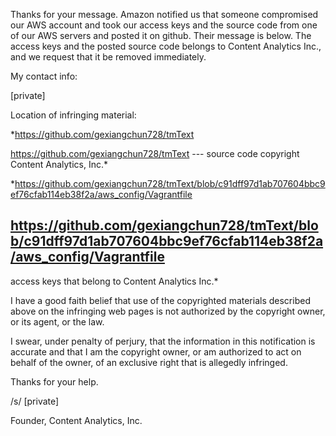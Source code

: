 Thanks for your message. Amazon notified us that someone compromised our
AWS account and took our access keys and the source code from one of our
AWS servers and posted it on github. Their message is below. The access
keys and the posted source code belongs to Content Analytics Inc., and we
request that it be removed immediately.

My contact info:

[private]

Location of infringing material:

*https://github.com/gexiangchun728/tmText

<https://github.com/gexiangchun728/tmText> --- source code copyright
Content Analytics, Inc.*

*https://github.com/gexiangchun728/tmText/blob/c91dff97d1ab707604bbc9ef76cfab114eb38f2a/aws_config/Vagrantfile

<https://github.com/gexiangchun728/tmText/blob/c91dff97d1ab707604bbc9ef76cfab114eb38f2a/aws_config/Vagrantfile>
--
access keys that belong to Content Analytics Inc.*

I have a good faith belief that use of the copyrighted materials described
above on the infringing web pages is not authorized by the copyright owner,
or its agent, or the law.

I swear, under penalty of perjury, that the information in this
notification is accurate and that I am the copyright owner, or am
authorized to act on behalf of the owner, of an exclusive right that is
allegedly infringed.

Thanks for your help.

/s/ [private]

Founder, Content Analytics, Inc.
